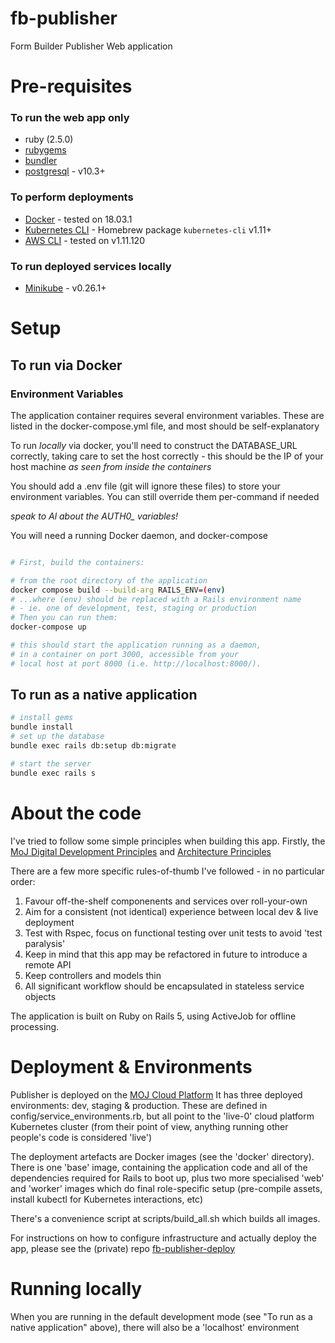 # fb-publisher
Form Builder Publisher Web application

# Pre-requisites

### To run the web app only
* ruby (2.5.0)
* [rubygems](https://rubygems.org/)
* [bundler](https://bundler.io/)
* [postgresql](https://www.postgresql.org/) - v10.3+

### To perform deployments
* [Docker](https://docker.com/) - tested on 18.03.1
* [Kubernetes CLI](https://kubernetes.io/) - Homebrew package `kubernetes-cli` v1.11+
* [AWS CLI](https://aws.amazon.com/cli) - tested on v1.11.120

### To run deployed services locally
* [Minikube](https://github.com/kubernetes/minikube) - v0.26.1+

# Setup

## To run via Docker

### Environment Variables

The application container requires several environment variables.
These are listed in the docker-compose.yml file, and most should be
self-explanatory

To run *locally* via docker, you'll need to construct the DATABASE_URL
correctly, taking care to set the host correctly - this should be
the IP of your host machine _as seen from inside the containers_

You should add a .env file (git will ignore these files) to store your
environment variables. You can still override them per-command if needed

*speak to Al about the AUTH0_ variables!*

You will need a running Docker daemon, and docker-compose

```bash

# First, build the containers:

# from the root directory of the application
docker compose build --build-arg RAILS_ENV=(env)
# ...where (env) should be replaced with a Rails environment name
# - ie. one of development, test, staging or production
# Then you can run them:
docker-compose up

# this should start the application running as a daemon,
# in a container on port 3000, accessible from your
# local host at port 8000 (i.e. http://localhost:8000/).

```

## To run as a native application
```bash
# install gems
bundle install
# set up the database
bundle exec rails db:setup db:migrate

# start the server
bundle exec rails s
```


# About the code

I've tried to follow some simple principles when building this app.
Firstly, the [MoJ Digital Development Principles](http://bit.ly/27jc8ia) and
[Architecture Principles](https://docs.google.com/document/d/1XBTuCw0y--4fZpHcTLWilSFx_qz3aewTiWYJGTZU4sA/edit#heading=h.41v69p9hpl15)


There are a few more specific rules-of-thumb I've followed  - in no particular
 order:

1. Favour off-the-shelf componenents and services over roll-your-own
2. Aim for a consistent (not identical) experience between local dev & live deployment
3. Test with Rspec, focus on functional testing over unit tests to avoid
  'test paralysis'
4. Keep in mind that this app may be refactored in future to introduce a remote
  API
5. Keep controllers and models thin
6. All significant workflow should be encapsulated in stateless service objects


The application is built on Ruby on Rails 5, using ActiveJob for offline
processing.

# Deployment & Environments

Publisher is deployed on the [MOJ Cloud Platform](https://ministryofjustice.github.io/cloud-platform-user-docs/#cloud-platform-user-guide)
It has three deployed environments: dev, staging & production.
These are defined in config/service_environments.rb, but all point to the 'live-0' cloud platform Kubernetes cluster (from their point of view, anything running other people's code is considered 'live')

The deployment artefacts are Docker images (see the 'docker' directory).
There is one 'base' image, containing the application code and all of the dependencies required for Rails to boot up, plus two more specialised 'web' and 'worker' images which do final role-specific setup (pre-compile assets, install kubectl for Kubernetes interactions, etc)

There's a convenience script at scripts/build_all.sh which builds all images.

For instructions on how to configure infrastructure and actually deploy the app, please see the (private) repo [fb-publisher-deploy](https://github.com/ministryofjustice/fb-publisher-deploy)




# Running locally

When you are running in the default development mode (see "To run as a native application" above), there will also be a 'localhost' environment
